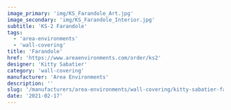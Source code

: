 ```yaml
---
image_primary: 'img/KS_Farandole_Art.jpg'
image_secondary: 'img/KS_Farandole_Interior.jpg'
subtitle: 'KS-2 Farandole'
tags:
  - 'area-environments'
  - 'wall-covering'
title: 'Farandole'
href: 'https://www.areaenvironments.com/order/ks2'
designer: 'Kitty Sabatier'
category: 'wall-covering'
manufacturer: 'Area Environments'
description: ''
slug: '/manufacturers/area-environments/wall-covering/kitty-sabatier-farandole'
date: '2021-02-17'
---
```

